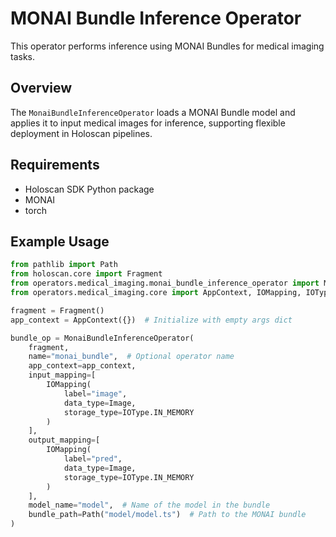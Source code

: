# MONAI Bundle Inference Operator

This operator performs inference using MONAI Bundles for medical imaging tasks.

## Overview

The `MonaiBundleInferenceOperator` loads a MONAI Bundle model and applies it to input medical images for inference, supporting flexible deployment in Holoscan pipelines.

## Requirements

- Holoscan SDK Python package
- MONAI
- torch

## Example Usage

```python
from pathlib import Path
from holoscan.core import Fragment
from operators.medical_imaging.monai_bundle_inference_operator import MonaiBundleInferenceOperator
from operators.medical_imaging.core import AppContext, IOMapping, IOType, Image

fragment = Fragment()
app_context = AppContext({})  # Initialize with empty args dict

bundle_op = MonaiBundleInferenceOperator(
    fragment,
    name="monai_bundle",  # Optional operator name
    app_context=app_context,
    input_mapping=[
        IOMapping(
            label="image",
            data_type=Image,
            storage_type=IOType.IN_MEMORY
        )
    ],
    output_mapping=[
        IOMapping(
            label="pred",
            data_type=Image,
            storage_type=IOType.IN_MEMORY
        )
    ],
    model_name="model",  # Name of the model in the bundle
    bundle_path=Path("model/model.ts")  # Path to the MONAI bundle
)
```
